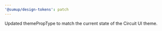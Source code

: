 ```yaml
---
'@sumup/design-tokens': patch
---
```


Updated themePropType to match the current state of the Circuit UI theme.

